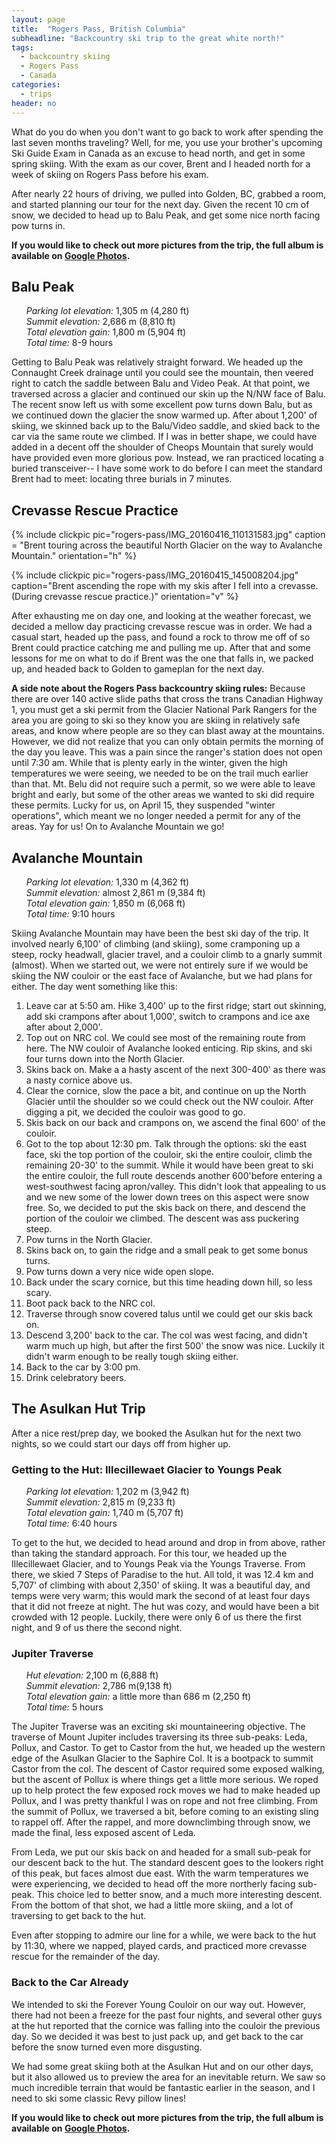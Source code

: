 ```yaml
---
layout: page
title:  "Rogers Pass, British Columbia"
subheadline: "Backcountry ski trip to the great white north!"
tags:
  - backcountry skiing
  - Rogers Pass
  - Canada
categories:
  - trips
header: no
---
```


What do you do when you don't want to go back to work after spending the last seven months traveling? Well, for me, you use your brother's upcoming Ski Guide Exam in Canada as an excuse to head north, and get in some spring skiing. With the exam as our cover, Brent and I headed north for a week of skiing on Rogers Pass before his exam.

After nearly 22 hours of driving, we pulled into Golden, BC, grabbed a room, and started planning our tour for the next day. Given the recent 10 cm of snow, we decided to head up to Balu Peak, and get some nice north facing pow turns in.

__If you would like to check out more pictures from the trip, the full album is available on [Google Photos][1].__

## Balu Peak
<ul style='list-style-type:none'>
	<li><em>Parking lot elevation:</em> 1,305 m (4,280 ft)</li>
	<li><em>Summit elevation:</em> 2,686 m (8,810 ft)</li>
	<li><em>Total elevation gain:</em> 1,800 m (5,904 ft)</li>
	<li><em>Total time:</em> 8-9 hours</li>
</ul>

Getting to Balu Peak was relatively straight forward. We headed up the Connaught Creek drainage until you could see the mountain, then veered right to catch the saddle between Balu and Video Peak. At that point, we traversed across a glacier and continued our skin up the N/NW face of Balu. The recent snow left us with some excellent pow turns down Balu, but as we continued down the glacier the snow warmed up. After about 1,200' of skiing, we skinned back up to the Balu/Video saddle, and skied back to the car via the same route we climbed. If I was in better shape, we could have added in a decent off the shoulder of Cheops Mountain that surely would have provided even more glorious pow. Instead, we ran practiced locating a buried transceiver-- I have some work to do before I can meet the standard Brent had to meet: locating three burials in 7 minutes.

## Crevasse Rescue Practice

{% include clickpic pic="rogers-pass/IMG_20160416_110131583.jpg" caption = "Brent touring across the beautiful North Glacier on the way to Avalanche Mountain." orientation="h" %}

{% include clickpic pic="rogers-pass/IMG_20160415_145008204.jpg" caption="Brent ascending the rope with my skis after I fell into a crevasse. (During crevasse rescue practice.)" orientation="v" %}
			
After exhausting me on day one, and looking at the weather forecast, we decided a mellow day practicing crevasse rescue was in order. We had a casual start, headed up the pass, and found a rock to throw me off of so Brent could practice catching me and pulling me up. After that and some lessons for me on what to do if Brent was the one that falls in, we packed up, and headed back to Golden to gameplan for the next day. 

__A side note about the Rogers Pass backcountry skiing rules:__ Because there are over 140 active slide paths that cross the trans Canadian Highway 1, you must get a ski permit from the Glacier National Park Rangers for the area you are going to ski so they know you are skiing in relatively safe areas, and know where people are so they can blast away at the mountains. However, we did not realize that you can only obtain permits the morning of the day you leave. This was a pain since the ranger's station does not open until 7:30 am. While that is plenty early in the winter, given the high temperatures we were seeing, we needed to be on the trail much earlier than that. Mt. Belu did not require such a permit, so we were able to leave bright and early, but some of the other areas we wanted to ski did require these permits. Lucky for us, on April 15, they suspended "winter operations", which meant we no longer needed a permit for any of the areas. Yay for us! On to Avalanche Mountain we go!

## Avalanche Mountain

<ul style="list-style-type:none">
	<li><em>Parking lot elevation:</em> 1,330 m (4,362 ft)</li>
	<li><em>Summit elevation:</em> almost 2,861 m (9,384 ft)</li>
	<li><em>Total elevation gain:</em> 1,850 m (6,068 ft)</li>
	<li><em>Total time:</em> 9:10 hours</li>
</ul>

Skiing Avalanche Mountain may have been the best ski day of the trip. It involved nearly 6,100' of climbing (and skiing), some cramponing up a steep, rocky headwall, glacier travel, and a couloir climb to a gnarly summit (almost). When we started out, we were not entirely sure if we would be skiing the NW couloir or the east face of Avalanche, but we had plans for either. The day went something like this:

1. Leave car at 5:50 am. Hike 3,400' up to the first ridge; start out skinning, add ski crampons after about 1,000', switch to crampons and ice axe after about 2,000'.
2. Top out on NRC col. We could see most of the remaining route from here. The NW couloir of Avalanche looked enticing. Rip skins, and ski four turns down into the North Glacier.
3. Skins back on. Make a a hasty ascent of the next 300-400' as there was a nasty cornice above us.
4. Clear the cornice, slow the pace a bit, and continue on up the North Glacier until the shoulder so we could check out the NW couloir. After digging a pit, we decided the couloir was good to go.
5. Skis back on our back and crampons on, we ascend the final 600' of the couloir.
6. Got to the top about 12:30 pm. Talk through the options: ski the east face, ski the top portion of the couloir, ski the entire couloir, climb the remaining 20-30' to the summit. While it would have been great to ski the entire couloir, the full route descends another 600'before entering a west-southwest facing apron/valley. This didn't look that appealing to us and we new some of the lower down trees on this aspect were snow free. So, we decided to put the skis back on there, and descend the portion of the couloir we climbed. The descent was ass puckering steep.
7. Pow turns in the North Glacier.
8. Skins back on, to gain the ridge and a small peak to get some bonus turns.
9. Pow turns down a very nice wide open slope.
10. Back under the scary cornice, but this time heading down hill, so less scary.
11. Boot pack back to the NRC col.
12. Traverse through snow covered talus until we could get our skis back on.
13. Descend 3,200' back to the car. The col was west facing, and didn't warm much up high, but after the first 500' the snow was nice. Luckily it didn't warm enough to be really tough skiing either.
14. Back to the car by 3:00 pm. 
15. Drink celebratory beers.

## The Asulkan Hut Trip

After a nice rest/prep day, we booked the Asulkan hut for the next two nights, so we could start our days off from higher up. 

### Getting to the Hut: Illecillewaet Glacier to Youngs Peak

<ul style='list-style-type:none'>
	<li><em>Parking lot elevation:</em> 1,202 m (3,942 ft)</li>
	<li><em>Summit elevation:</em> 2,815 m (9,233 ft)</li>
	<li><em>Total elevation gain:</em> 1,740 m (5,707 ft)</li>
	<li><em>Total time:</em> 6:40 hours</li>
</ul>

To get to the hut, we decided to head around and drop in from above, rather than taking the standard approach. For this tour, we headed up the Illecillewaet Glacier, and to Youngs Peak via the Youngs Traverse. From there, we skied 7 Steps of Paradise to the hut. All told, it was 12.4 km and 5,707' of climbing with about 2,350' of skiing. It was a beautiful day, and temps were very warm; this would mark the second of at least four days that it did not freeze at night. The hut was cozy, and would have been a bit crowded with 12 people. Luckily, there were only 6 of us there the first night, and 9 of us there the second night. 

### Jupiter Traverse

<ul style="list-style-type:none">
	<li><em>Hut elevation:</em> 2,100 m (6,888 ft)</li>
	<li><em>Summit elevation:</em> 2,786 m(9,138 ft)</li>
	<li><em>Total elevation gain:</em> a little more than 686 m (2,250 ft)</li>
	<li><em>Total time:</em> 5 hours</li>
</ul>

The Jupiter Traverse was an exciting ski mountaineering objective. The traverse of Mount Jupiter includes traversing its three sub-peaks: Leda, Pollux, and Castor. To get to Castor from the hut, we headed up the western edge of the Asulkan Glacier to the Saphire Col. It is a bootpack to summit Castor from the col. The descent of Castor required some exposed walking, but the ascent of Pollux is where things get a little more serious. We roped up to help protect the few exposed rock moves we had to make headed up Pollux, and I was pretty thankful I was on rope and not free climbing. From the summit of Pollux, we traversed a bit, before coming to an existing sling to rappel off. After the rappel, and more downclimbing through snow, we made the final, less exposed ascent of Leda. 

From Leda, we put our skis back on and headed for a small sub-peak for our descent back to the hut. The standard descent goes to the lookers right of this peak, but faces almost due east. With the warm temperatures we were experiencing, we decided to head off the more northerly facing sub-peak. This choice led to better snow, and a much more interesting descent. From the bottom of that shot, we had a little more skiing, and a lot of traversing to get back to the hut. 

Even after stopping to admire our line for a while, we were back to the hut by 11:30, where we napped, played cards, and practiced more crevasse rescue for the remainder of the day.

### Back to the Car Already

We intended to ski the Forever Young Couloir on our way out. However, there had not been a freeze for the past four nights, and several other guys at the hut reported that the cornice was falling into the couloir the previous day. So we decided it was best to just pack up, and get back to the car before the snow turned even more disgusting. 

We had some great skiing both at the Asulkan Hut and on our other days, but it also allowed us to preview the area for an inevitable return. We saw so much incredible terrain that would be fantastic earlier in the season, and I need to ski some classic Revy pillow lines!

__If you would like to check out more pictures from the trip, the full album is available on [Google Photos][1].__

[1]: https://goo.gl/photos/LhX11ykyUhEdVF557
